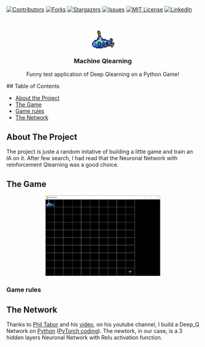 [![Contributors][contributors-shield]][contributors-url]
[![Forks][forks-shield]][forks-url]
[![Stargazers][stars-shield]][stars-url]
[![Issues][issues-shield]][issues-url]
[![MIT License][license-shield]][license-url]
[![LinkedIn][linkedin-shield]][linkedin-url]

<!-- PROJECT LOGO -->
<br />
<p align="center">
  <a href="url"><img src="https://github.com/JonathanCourtois/Machine_Qlearning/blob/master/image/objects/submarineV3.PNG" align="center" height="48" width="60" ></a>
  
  <h3 align="center">Machine Qlearning</h3>

  <p align="center">
    Funny test application of Deep Qlearning on a Python Game!
  </p>
</p>
<!-- TABLE OF CONTENTS -->
## Table of Contents

* [About the Project](#about-the-project)
* [The Game](#the-game)
* [Game rules](#game-rules)
* [The Network](#the-network)



<!-- ABOUT THE PROJECT -->
## About The Project

The project is juste a random initative of building a little game and train an IA on it. After few search, I had read that the Neuronal Network with reinforcement Qlearning was a good choice. 

<!-- THE GAME -->
## The Game

<p align="center">
<img width="300" src="https://github.com/JonathanCourtois/Machine_Qlearning/blob/master/image/Presentation/FirstBuild.PNG"/>
</p>

<!-- GAME RULES -->
### Game rules


<!-- THE NETWORK -->
## The Network

Thanks to [Phil Tabor](https://github.com/philtabor) and his [video](https://www.youtube.com/watch?v=wc-FxNENg9U&t=2080s), on his youtube channel, I build a Deep_Q Network on [Python](https://www.python.org/) ([PyTorch coding](https://pytorch.org/)).
The newtork, in our case, is a 3 hidden layers Neuronal Network with Relu activation function.


<!-- MARKDOWN LINKS & IMAGES -->
<!-- https://www.markdownguide.org/basic-syntax/#reference-style-links -->
[contributors-shield]: https://img.shields.io/github/contributors/JonathanCourtois/Machine_Qlearning.svg?style=flat-square
[contributors-url]: https://github.com/JonathanCourtois/Machine_Qlearning/graphs/contributors
[forks-shield]: https://img.shields.io/github/forks/JonathanCourtois/Machine_Qlearning.svg?style=flat-square
[forks-url]: https://github.com/JonathanCourtois/Machine_Qlearning/network/members
[stars-shield]: https://img.shields.io/github/stars/JonathanCourtois/Machine_Qlearning.svg?style=flat-square
[stars-url]: https://github.com/JonathanCourtois/Machine_Qlearning/stargazers
[issues-shield]: https://img.shields.io/github/issues/JonathanCourtois/Machine_Qlearning.svg?style=flat-square
[issues-url]: https://github.com/JonathanCourtois/Machine_Qlearning/issues
[license-shield]: https://img.shields.io/github/license/JonathanCourtois/Machine_Qlearnin.svg?style=flat-square
[license-url]: https://github.com/JonathanCourtois/Machine_Qlearning/blob/master/LICENSE
[linkedin-shield]: https://img.shields.io/badge/-LinkedIn-black.svg?style=flat-square&logo=linkedin&colorB=555
[linkedin-url]: https://www.linkedin.com/in/jonathan-courtois
[product-screenshot]: image/Presentation/FirstBuild.PNG
